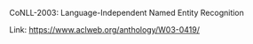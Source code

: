 CoNLL-2003: Language-Independent Named Entity Recognition

Link: https://www.aclweb.org/anthology/W03-0419/